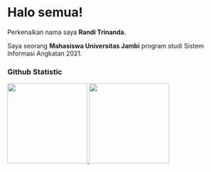 # Halo semua! 

Perkenalkan nama saya **Randi Trinanda**.<br>

Saya seorang **Mahasiswa Universitas Jambi** program studi Sistem Informasi Angkatan 2021.<br>

### Github Statistic
<p align="left">
<a href="https://github.com/penuliscode">
  <img height="180em" src="https://github-readme-stats-eight-theta.vercel.app/api?username=randi55&show_icons=true&theme=algolia&include_all_commits=true&count_private=true"/>
  <img height="180em" src="https://github-readme-stats-eight-theta.vercel.app/api/top-langs/?username=randi55&layout=compact&layout=compact&theme=algolia"/>
</a>
</p>

